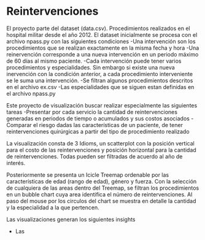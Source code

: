 # Reintervenciones

El proyecto parte del dataset (data.csv). Procedimientos realizados en el hospital militar desde el año 2012. El dataset inicialmente se procesa con el archivo npass.py con las siguientes condiciones
  -Una intervención son los procedimientos que se realizan exactamente en la misma fecha y hora
  -Una reinervención corresponde a una nueva intervención en un periodo máximo de 60 días al mismo paciente.
  -Cada intervención puede tener varios procedimientos y especialidades. Sin embargo si existe una nueva inervención con la condición anterior, a cada procedimiento interveniente se le suma una intervención.
  -Se filtran algunos procedimientos descritos en el archivo ex.csv
  -Las especialidades que se siguen estan definidas en el archivo npass.py
 
Este proyecto de visualización buscar realizar especialmente las siguientes tareas
  -Presentar por cada servicio la cantidad de reintervenciones generadas en periodos de tiempo o acumulados y sus costos asociados
  -Comparar el riesgo dadas las características de un paciente, de tener reintervenciones quirúrgicas a partir del tipo de procedimiento realizado

La visualización consta de 3 Idioms, un scatterplot con la posición vertical para el costo de las reintervenciones y posición horizontal para la cantidad de reintervenciones. Todas pueden ser filtradas de acuerdo al año de interés.

Posteriormente se presenta un Icicle Treemap ordenable por las características de edad (rango de edad), género y fuerza. Con la selección de cualquiera de las areas dentro del Treemap, se filtran los procedimientos en un bubble chart cuya area identifica el número de reintervenciones. Al paso del mouse por los circulos del chart se muestra en detalle la cantidad y la especialidad a la que pertencen.

Las visualizaciones generan los siguientes insights
  - Las  


